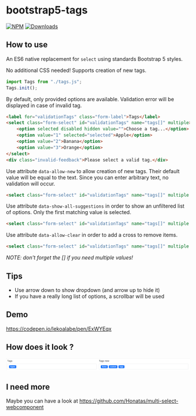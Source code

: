 # bootstrap5-tags

[![NPM](https://nodei.co/npm/bootstrap5-tags.png?mini=true)](https://nodei.co/npm/bootstrap5-tags/) 
[![Downloads](https://img.shields.io/npm/dt/bootstrap5-tags.svg)](https://www.npmjs.com/package/bootstrap5-tags)

## How to use

An ES6 native replacement for `select` using standards Bootstrap 5 styles.

No additional CSS needed! Supports creation of new tags.

```js
import Tags from "./tags.js";
Tags.init();
```

By default, only provided options are available. Validation error
will be displayed in case of invalid tag.

```html
<label for="validationTags" class="form-label">Tags</label>
<select class="form-select" id="validationTags" name="tags[]" multiple>
    <option selected disabled hidden value="">Choose a tag...</option>
    <option value="1" selected="selected">Apple</option>
    <option value="2">Banana</option>
    <option value="3">Orange</option>
</select>
<div class="invalid-feedback">Please select a valid tag.</div>
```

Use attribute `data-allow-new` to allow creation of new tags. Their
default value will be equal to the text. Since you can enter
arbitrary text, no validation will occur.

```html
<select class="form-select" id="validationTags" name="tags[]" multiple data-allow-new="true">
```

Use attribute `data-show-all-suggestions` in order to show an unfiltered list of options.
Only the first matching value is selected.

```html
<select class="form-select" id="validationTags" name="tags[]" multiple data-show-all-suggestions="true">
```

Use attribute `data-allow-clear` in order to add a cross to remove items.

```html
<select class="form-select" id="validationTags" name="tags[]" multiple data-allow-clear="true">
```

*NOTE: don't forget the [] if you need multiple values!*

## Tips

- Use arrow down to show dropdown (and arrow up to hide it)
- If you have a really long list of options, a scrollbar will be used

## Demo

https://codepen.io/lekoalabe/pen/ExWYEqx

## How does it look ?

![screenshot](screenshot.png "screenshot")

## I need more

Maybe you can have a look at https://github.com/Honatas/multi-select-webcomponent